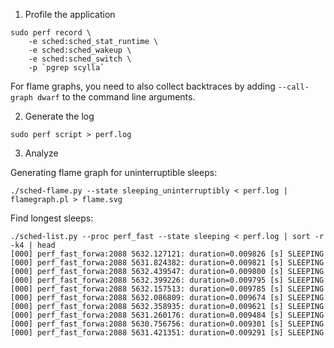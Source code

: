 
1. Profile the application

```
sudo perf record \
    -e sched:sched_stat_runtime \
    -e sched:sched_wakeup \
    -e sched:sched_switch \
    -p `pgrep scylla`
```

For flame graphs, you need to also collect backtraces by adding `--call-graph dwarf` to the command line arguments.

2. Generate the log

```
sudo perf script > perf.log
```

3. Analyze

Generating flame graph for uninterruptible sleeps:
```
./sched-flame.py --state sleeping_uninterruptibly < perf.log | flamegraph.pl > flame.svg
```

Find longest sleeps:

```
./sched-list.py --proc perf_fast --state sleeping < perf.log | sort -r -k4 | head
[000] perf_fast_forwa:2088 5632.127121: duration=0.009826 [s] SLEEPING  
[000] perf_fast_forwa:2088 5631.824382: duration=0.009821 [s] SLEEPING  
[000] perf_fast_forwa:2088 5632.439547: duration=0.009800 [s] SLEEPING  
[000] perf_fast_forwa:2088 5632.399226: duration=0.009795 [s] SLEEPING  
[000] perf_fast_forwa:2088 5632.157513: duration=0.009785 [s] SLEEPING  
[000] perf_fast_forwa:2088 5632.086809: duration=0.009674 [s] SLEEPING  
[000] perf_fast_forwa:2088 5632.358935: duration=0.009621 [s] SLEEPING  
[000] perf_fast_forwa:2088 5631.260176: duration=0.009484 [s] SLEEPING  
[000] perf_fast_forwa:2088 5630.756756: duration=0.009301 [s] SLEEPING  
[000] perf_fast_forwa:2088 5631.421351: duration=0.009291 [s] SLEEPING  
```
